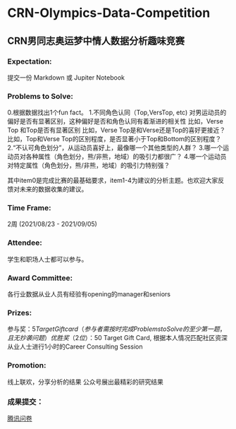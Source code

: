 # CRN-Olympics-Data-Competition

## CRN男同志奥运梦中情人数据分析趣味竞赛

### Expectation:
提交一份 Markdown 或 Jupiter Notebook

### Problems to Solve:
0.根据数据找出1个fun fact。
1.不同角色认同（Top,VersTop, etc) 对男运动员的偏好是否有显著区别，这种偏好是否和角色认同有着渐进的相关性
比如，Verse Top 和Top是否有显著区别
比如，Verse Top是和Verse还是Top的喜好更接近？
比如，Top和Verse Top的区别程度，是否显著小于Top和Bottom的区别程度？
2.“不认可角色划分”，从运动员喜好上，最像哪一个其他类型的人群？
3.哪一个运动员对各种属性（角色划分，熊/非熊，地域）的吸引力都很广？
4.哪一个运动员对特定属性（角色划分，熊/非熊，地域）的吸引力特别强？

其中item0是完成比赛的最基础要求，item1-4为建议的分析主题。也欢迎大家反馈对未来的数据收集的建议。

### Time Frame:
2周 (2021/08/23 - 2021/09/05)

### Attendee:
学生和职场人士都可以参与。

### Award Committee:
各行业数据从业人员有经验有opening的manager和seniors

### Prizes:
参与奖：$5 Target Gift card （参与者需按时完成Problems to Solve的至少第一题，且无抄袭问题）
优胜奖（2位）：$50 Target Gift Card, 根据本人情况匹配社区资深从业人士进行1小时的Career Consulting Session

### Promotion:
线上联欢，分享分析的结果
公众号展出最精彩的研究结果

### 成果提交：
[腾讯问卷](https://wj.qq.com/s2/8922268/bd79/)
